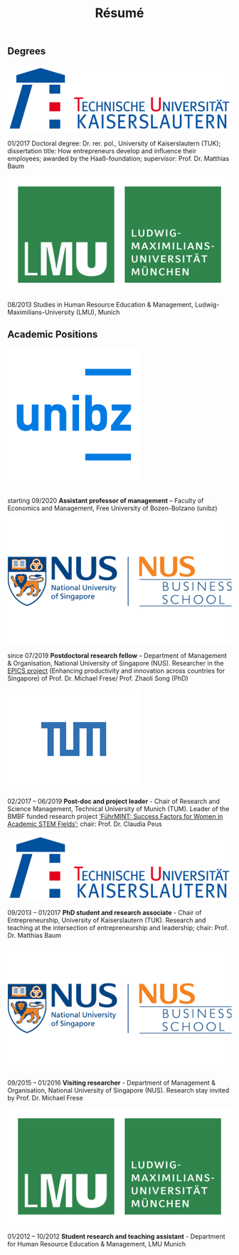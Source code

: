 ﻿---
title: "Résumé"
bg: orange
color: black
fa-icon: graduation-cap 
---

## Degrees

<div>
<img alt="TUK" src="./img/Tu_kaiserslautern.svg" class="logos"> 
</div>

01/2017 Doctoral degree: Dr. rer. pol., University of Kaiserslautern (TUK); dissertation title: How entrepreneurs develop and influence their employees; awarded by the Haaß-foundation; supervisor: Prof. Dr. Matthias Baum

<div>
<img alt="LMU" src="./img/LMU Logo.png" class="logos"> 
</div> 

08/2013 Studies in Human Resource Education & Management, Ludwig-Maximilians-University (LMU), Munich


## Academic Positions

<div>
<img alt="unibz" src="./img/unibz.png" class="logos"> 
</div> 

<br/> starting 09/2020	**Assistant professor of management** – Faculty of Economics and Management, Free University of Bozen-Bolzano (unibz) 

<div>
<img alt="NUS" src="./img/NUS Logo.png" class="logos"> 
</div> 

since 07/2019	**Postdoctoral research fellow** – Department of Management & Organisation, National University of Singapore (NUS).
Researcher in the [EPICS project](https://bizfaculty.nus.edu.sg/epics/) (Enhancing productivity and innovation across countries for Singapore) of Prof. Dr. Michael Frese/ Prof. Zhaoli Song (PhD)

<div>
<img alt="TUM" src="./img/TUM.svg" class="logos"> 
</div> 

02/2017 – 06/2019	**Post-doc and project leader** - Chair of Research and Science Management, Technical University of Munich (TUM).
Leader of the BMBF funded research project [‘FührMINT: Success Factors for Women in Academic STEM Fields’](https://www.rm.wi.tum.de/fuehrmint/projekt-fuehrmint/); chair: Prof. Dr. Claudia Peus 

<div>
<img alt="TUK" src="./img/Tu_kaiserslautern.svg" class="logos"> 
</div> 

09/2013 – 01/2017	**PhD student and research associate** - Chair of Entrepreneurship, University of Kaiserslautern (TUK).
Research and teaching at the intersection of entrepreneurship and leadership; chair: Prof. Dr. Matthias Baum 

<div>
<img alt="NUS" src="./img/NUS Logo.png" class="logos"> 
</div> 

09/2015 – 01/2016	**Visiting researcher** - Department of Management & Organisation, National University of Singapore (NUS).
Research stay invited by Prof. Dr. Michael Frese 

<div>
<img alt="LMU" src="./img/LMU Logo.png" class="logos"> 
</div> 

01/2012 – 10/2012	**Student research and teaching assistant** - Department for Human Resource Education & Management, LMU Munich

